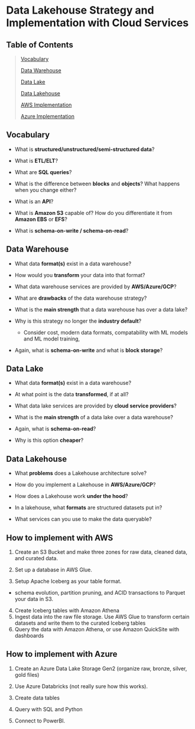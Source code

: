 # Data Lakehouse Strategy and Implementation with Cloud Services
## Table of Contents
>[Vocabulary](#vocabulary)
>
>[Data Warehouse](#data-warehouse)
>
>[Data Lake](#data-lake)
>
>[Data Lakehouse](#data-lakehouse)
>
>[AWS Implementation](#how-to-implement-with-aws)
>
>[Azure Implementation](#how-to-implement-with-azure)

## Vocabulary
- What is **structured/unstructured/semi-structured data**?

- What is **ETL/ELT**?
- What are **SQL queries**?
- What is the difference between **blocks** and **objects**? What happens when you change either?
- What is an **API**? 
- What is **Amazon S3** capable of? How do you differentiate it from **Amazon EBS** or **EFS**?
- What is **schema-on-write / schema-on-read**?

## Data Warehouse
- What data **format(s)** exist in a data warehouse?

- How would you **transform** your data into that format?
- What data warehouse services are provided by **AWS/Azure/GCP**?
- What are **drawbacks** of the data warehouse strategy?
- What is the **main strength** that a data warehouse has over a data lake?
- Why is this strategy no longer the **industry default**?
    - Consider cost, modern data formats, compatability with ML models and ML model training, 
- Again, what is **schema-on-write** and what is **block storage**?

## Data Lake
- What data **format(s)** exist in a data warehouse?

- At what point is the data **transformed**, if at all?
- What data lake services are provided by **cloud service providers**?
- What is the **main strength** of a data lake over a data warehouse?
- Again, what is **schema-on-read**?
- Why is this option **cheaper**?

## Data Lakehouse
- What **problems** does a Lakehouse architecture solve?

- How do you implement a Lakehouse in **AWS/Azure/GCP**?
- How does a Lakehouse work **under the hood**?
- In a lakehouse, what **formats** are structured datasets put in?
- What services can you use to make the data queryable?

## How to implement with AWS
1. Create an S3 Bucket and make three zones for raw data, cleaned data, and curated data.

2. Set up a database in AWS Glue.
3. Setup Apache Iceberg as your table format.
- schema evolution, partition pruning, and ACID transactions to Parquet your data in S3.
4. Create Iceberg tables with Amazon Athena
5. Ingest data into the raw file storage. Use AWS Glue to transform certain datasets and write them to the curated Iceberg tables
6. Query the data with Amazon Athena, or use Amazon QuickSite with dashboards

## How to implement with Azure
1. Create an Azure Data Lake Storage Gen2 (organize raw, bronze, silver, gold files)

2. Use Azure Databricks (not really sure how this works).
3. Create data tables
4. Query with SQL and Python
5. Connect to PowerBI.